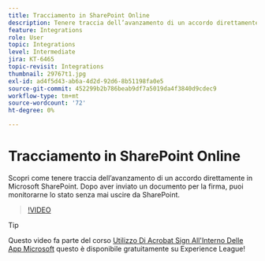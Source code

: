 ```yaml
---
title: Tracciamento in SharePoint Online
description: Tenere traccia dell’avanzamento di un accordo direttamente in Microsoft Sharepoint
feature: Integrations
role: User
topic: Integrations
level: Intermediate
jira: KT-6465
topic-revisit: Integrations
thumbnail: 29767t1.jpg
exl-id: ad4f5d43-ab6a-4d2d-92d6-8b51198fa0e5
source-git-commit: 452299b2b786beab9df7a5019da4f3840d9cdec9
workflow-type: tm+mt
source-wordcount: '72'
ht-degree: 0%

---
```


# Tracciamento in SharePoint Online

Scopri come tenere traccia dell’avanzamento di un accordo direttamente in Microsoft SharePoint. Dopo aver inviato un documento per la firma, puoi monitorarne lo stato senza mai uscire da SharePoint.

>[!VIDEO](https://video.tv.adobe.com/v/29767t1?quality=12&learn=on&hidetitle=true)

>[!TIP]
>
>Questo video fa parte del corso [Utilizzo Di Acrobat Sign All&#39;Interno Delle App Microsoft](https://experienceleague.adobe.com/?recommended=Sign-U-1-2020.2) questo è disponibile gratuitamente su Experience League!
